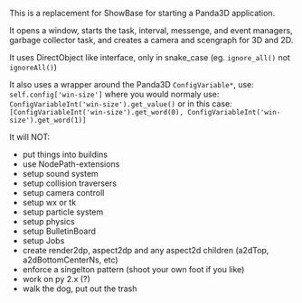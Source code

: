 This is a replacement for ShowBase for starting a Panda3D application.

It opens a window, starts the task, interval, messenge, and event managers,
garbage collector task, and creates a camera and scengraph for 3D and 2D.

It uses DirectObject like interface, only in snake_case (eg. `ignore_all()` not `ignoreAll()`)

It also uses a wrapper around the Panda3D `ConfigVariable*`, use:
`self.config['win-size']`
where you would normaly use:
`ConfigVariableInt('win-size').get_value()`
or in this case:
`[ConfigVariableInt('win-size').get_word(0), ConfigVariableInt('win-size').get_word(1)]`

It will NOT:
- put things into buildins
- use NodePath-extensions
- setup sound system
- setup collision traversers
- setup camera controll
- setup wx or tk
- setup particle system
- setup physics
- setup BulletinBoard
- setup Jobs
- create render2dp, aspect2dp and any aspect2d children (a2dTop, a2dBottomCenterNs, etc)
- enforce a singelton pattern (shoot your own foot if you like)
- work on py 2.x (?)
- walk the dog, put out the trash
